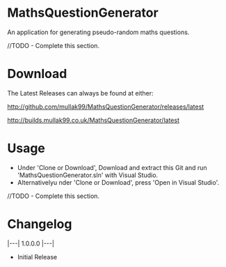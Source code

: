 # MathsQuestionGenerator
An application for generating pseudo-random maths questions.

//TODO - Complete this section.

# Download
The Latest Releases can always be found at either:

http://github.com/mullak99/MathsQuestionGenerator/releases/latest

http://builds.mullak99.co.uk/MathsQuestionGenerator/latest

# Usage

- Under 'Clone or Download', Download and extract this Git and run 'MathsQuestionGenerator.sln' with Visual Studio.
- Alternativelyu nder 'Clone or Download', press 'Open in Visual Studio'.

//TODO - Complete this section.

# Changelog

|---| 1.0.0.0 |---|

- Initial Release
